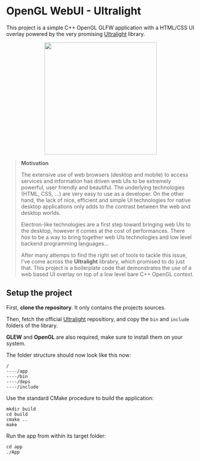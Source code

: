 # OpenGL WebUI - Ultralight

This project is a simple C++ OpenGL GLFW application with a HTML/CSS UI overlay powered by the very promising [Ultralight](https://github.com/ultralight-ux/ultralight) library.

<p align="center">
  <img height="300" src="https://rginestou.io/opengl-ultralight-demo.gif">
</p>

> **Motivation**
>
> The extensive use of web browsers (desktop and mobile) to access services and information has driven web UIs to be extremely powerful, user friendly and beautiful. The underlying technologies (HTML, CSS, ...) are very easy to use as a developer. On the other hand, the lack of nice, efficient and simple UI technologies for native desktop applications only adds to the contrast between the web and desktop worlds.
>
> Electron-like technologies are a first step toward bringing web UIs to the desktop, however it comes at the cost of performances. There _has_ to be a way to bring together web UIs technologies and low level backend programming languages...
>
> After many attemps to find the right set of tools to tackle this issue, I've come across the **Ultralight** librabry, which promised to do just that. This project is a boilerplate code that demonstrates the use of a web based UI overlay on top of a low level bare C++ OpenGL context.

## Setup the project

First, **clone the repository**. It only contains the projects sources.

Then, fetch the official [Ultralight](https://github.com/ultralight-ux/ultralight) repositiory, and copy the `bin` and `include` folders of the library.

**GLEW** and **OpenGL** are also required, make sure to install them on your system.

The folder structure should now look like this now:

    /
    ----/app
    ----/bin
    ----/deps
    ----/include

Use the standard CMake procedure to build the application:

    mkdir build
    cd build
    cmake ..
    make

Run the app from within its target folder:

    cd app
    ./App
